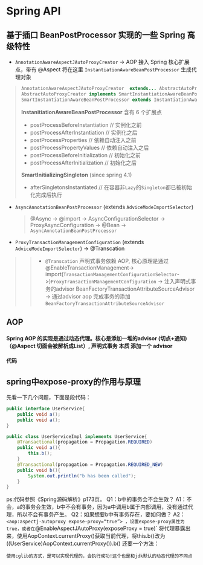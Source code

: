 # Spring API

## 基于插口 BeanPostProcessor 实现的一些 Spring 高级特性
* `AnnotationAwareAspectJAutoProxyCreator` -> AOP 接入 Spring 核心扩展点，带有 @Aspect 将在这里 `InstantiationAwareBeanPostProcessor` 生成代理对象
>```java
>AnnotationAwareAspectJAutoProxyCreator  extends... AbstractAutoProxyCreator
>AbstractAutoProxyCreator implements SmartInstantiationAwareBeanPostProcessor
>SmartInstantiationAwareBeanPostProcessor extends InstantiationAwareBeanPostProcessor
>
>```
>
>**InstanitiationAwareBeanPostProcessor** 含有 6 个扩展点
>
>* postProcessBeforeInstantiation // 实例化之前
>* postProcessAfterInstantiation // 实例化之后
>* postProcessProperties // 依赖自动注入之前
>* postProcessPropertyValues // 依赖自动注入之后
>* postProcessBeforeInitialization  // 初始化之前
>* postProcessAfterInitialization // 初始化之后
>
>**SmartInitializingSingleton** (since spring 4.1)
>
>* afterSingletonsInstantiated // 在容器非`Lazy`的`Singleton`都已被初始化完成后执行
* `AsyncAnnotationBeanPostProcessor` (extends `AdviceModeImportSelector`) 

  > @Async -> @import -> AsyncConfigurationSelector ->  ProxyAsyncConfiguration -> @Bean -> `AsyncAnnotationBeanPostProcessor` 

* `ProxyTransactionManagementConfiguration` (extends `AdviceModeImportSelector`) -> @Transcation
>> * `@Transcation` 声明式事务依赖 AOP, 核心原理是通过 @EnableTransactionManagement-> import(`TransactionManagementConfigurationSelector`->)`ProxyTransactionManagementConfiguration` -> 注入声明式事务的advisor BeanFactoryTransactionAttributeSourceAdvisor -> 通过advisor aop 完成事务的添加 `BeanFactoryTransactionAttributeSourceAdvisor` 

## AOP
#### Spring AOP 的实现是通过动态代理。核心是添加一堆的advisor (切点+通知)（@Aspect 切面会被解析成List<Advisor>）, 声明式事务 本质 添加一个 advisor 
#### 代码

## spring中expose-proxy的作用与原理

先看一下几个问题，下面是段代码：

```java
public interface UserService{
	public void a();
	public void a();
}

public class UserServiceImpl implements UserService{
	@Transactional(propagation = Propagation.REQUIRED)
	public void a(){
		this.b();
	}
	@Transactional(propagation = Propagation.REQUIRED_NEW)
	public void b(){
		System.out.println("b has been called");
	}
}
```

ps:代码参照《Spring源码解析》p173页。
Q1：b中的事务会不会生效？
A1：不会，a的事务会生效，b中不会有事务，因为a中调用b属于内部调用，没有通过代理，所以不会有事务产生。
Q2：如果想要b中有事务存在，要如何做？
A2：`<aop:aspectj-autoproxy expose-proxy=“true”> ，设置expose-proxy属性为true，或者在`@EnableAspectJAutoProxy(exposeProxy = true)`  将代理暴露出来，使用AopContext.currentProxy()获取当前代理，将this.b()改为((UserService)AopContext.currentProxy()).b()
还要一个方法：

`使用cglib的方式，是可以实现代理的，会执行成功!这个也是和jdk默认的动态代理的不同点`
